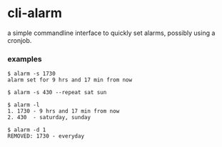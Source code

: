 # cli-alarm

a simple commandline interface to quickly set alarms, possibly using a cronjob.

### examples

```
$ alarm -s 1730
alarm set for 9 hrs and 17 min from now

$ alarm -s 430 --repeat sat sun

$ alarm -l
1. 1730 - 9 hrs and 17 min from now
2. 430  - saturday, sunday

$ alarm -d 1
REMOVED: 1730 - everyday
```

